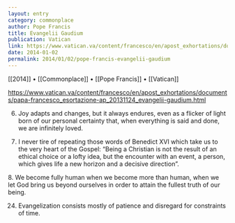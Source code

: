 ```yaml
---
layout: entry
category: commonplace
author: Pope Francis
title: Evangelii Gaudium
publication: Vatican
link: https://www.vatican.va/content/francesco/en/apost_exhortations/documents/papa-francesco_esortazione-ap_20131124_evangelii-gaudium.html
date: 2014-01-02
permalink: 2014/01/02/pope-francis-evangelii-gaudium
---
```


[[2014]] • [[Commonplace]] • [[Pope Francis]] • [[Vatican]]

https://www.vatican.va/content/francesco/en/apost_exhortations/documents/papa-francesco_esortazione-ap_20131124_evangelii-gaudium.html

6. Joy adapts and changes, but it always endures, even as a flicker of light born of our personal certainty that, when everything is said and done, we are infinitely loved.

7. I never tire of repeating those words of Benedict XVI which take us to the very heart of the Gospel: “Being a Christian is not the result of an ethical choice or a lofty idea, but the encounter with an event, a person, which gives life a new horizon and a decisive direction”.

8. We become fully human when we become more than human, when we let God bring us beyond ourselves in order to attain the fullest truth of our being.

24. Evangelization consists mostly of patience and disregard for constraints of time.

